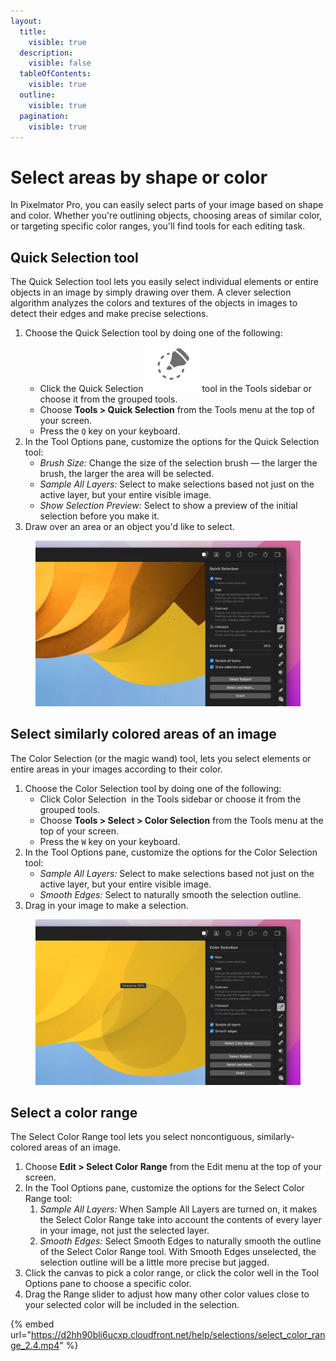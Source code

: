 ```yaml
---
layout:
  title:
    visible: true
  description:
    visible: false
  tableOfContents:
    visible: true
  outline:
    visible: true
  pagination:
    visible: true
---
```


# Select areas by shape or color

In Pixelmator Pro, you can easily select parts of your image based on shape and color. Whether you're outlining objects, choosing areas of similar color, or targeting specific color ranges, you'll find tools for each editing task.

## Quick Selection tool

The Quick Selection tool lets you easily select individual elements or entire objects in an image by simply drawing over them. A clever selection algorithm analyzes the colors and textures of the objects in images to detect their edges and make precise selections.

1. Choose the Quick Selection tool by doing one of the following:
   * Click the Quick Selection <img src="../.gitbook/assets/Quick-Selection.png" alt="" data-size="line"> tool in the Tools sidebar or choose it from the grouped tools.
   * Choose **Tools > Quick Selection** from the Tools menu at the top of your screen.
   * Press the `Q` key on your keyboard.
2. In the Tool Options pane, customize the options for the Quick Selection tool:
   * _Brush Size:_ Change the size of the selection brush — the larger the brush, the larger the area will be selected.
   * _Sample All Layers:_ Select to make selections based not just on the active layer, but your entire visible image.
   * _Show Selection Preview:_ Select to show a preview of the initial selection before you make it.
3. Draw over an area or an object you'd like to select.

<figure><img src="../.gitbook/assets/image (2).png" alt=""><figcaption></figcaption></figure>

## Select similarly colored areas of an image

The Color Selection (or the magic wand) tool, lets you select elements or entire areas in your images according to their color.

1. Choose the Color Selection tool by doing one of the following:
   * Click Color Selection <img src="https://help.pixelmator.com/pixelmator-pro/3.5/assets/English/1580999163000.png" alt="" data-size="line"> in the Tools sidebar or choose it from the grouped tools.
   * Choose **Tools > Select > Color Selection** from the Tools menu at the top of your screen.
   * Press the `W` key on your keyboard.
2. In the Tool Options pane, customize the options for the Color Selection tool:
   * _Sample All Layers:_ Select to make selections based not just on the active layer, but your entire visible image.
   * _Smooth Edges:_ Select to naturally smooth the selection outline.
3. Drag in your image to make a selection.

<figure><img src="../.gitbook/assets/image (1) (1) (1).png" alt=""><figcaption></figcaption></figure>

## Select a color range

The Select Color Range tool lets you select noncontiguous, similarly-colored areas of an image.

1. Choose **Edit > Select Color Range** from the Edit menu at the top of your screen.
2. In the Tool Options pane, customize the options for the Select Color Range tool:
   1. _Sample All Layers:_ When Sample All Layers are turned on, it makes the Select Color Range take into account the contents of every layer in your image, not just the selected layer.
   2. _Smooth Edges:_ Select Smooth Edges to naturally smooth the outline of the Select Color Range tool. With Smooth Edges unselected, the selection outline will be a little more precise but jagged.
3. Click the canvas to pick a color range, or click the color well in the Tool Options pane to choose a specific color.
4. Drag the Range slider to adjust how many other color values close to your selected color will be included in the selection.

{% embed url="https://d2hh90bli6ucxp.cloudfront.net/help/selections/select_color_range_2.4.mp4" %}
